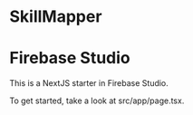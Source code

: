 
# SkillMapper

# Firebase Studio

This is a NextJS starter in Firebase Studio.

To get started, take a look at src/app/page.tsx.
